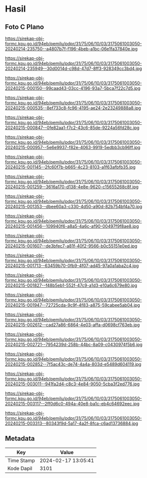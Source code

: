# Hasil

## Foto C Plano

https://sirekap-obj-formc.kpu.go.id/94eb/pemilu/pdpr/31/75/06/10/03/3175061003050-20240214-235750--a4807b7f-f196-4beb-a1bc-06e1fa37840e.jpg

https://sirekap-obj-formc.kpu.go.id/94eb/pemilu/pdpr/31/75/06/10/03/3175061003050-20240214-235949--30d0014d-c98d-47d7-8ff3-928349cc3bd4.jpg

https://sirekap-obj-formc.kpu.go.id/94eb/pemilu/pdpr/31/75/06/10/03/3175061003050-20240215-000150--99caad43-03cc-4196-93a7-5bca7f22c7d5.jpg

https://sirekap-obj-formc.kpu.go.id/94eb/pemilu/pdpr/31/75/06/10/03/3175061003050-20240215-000535--8ef733c8-fc96-4195-ae24-2e23249888a8.jpg

https://sirekap-obj-formc.kpu.go.id/94eb/pemilu/pdpr/31/75/06/10/03/3175061003050-20240215-000847--0fe82aa1-f7c2-43c6-85de-9224a56fd28c.jpg

https://sirekap-obj-formc.kpu.go.id/94eb/pemilu/pdpr/31/75/06/10/03/3175061003050-20240215-000957--5e6e9937-f82e-4063-9919-5edbb3cb96ff.jpg

https://sirekap-obj-formc.kpu.go.id/94eb/pemilu/pdpr/31/75/06/10/03/3175061003050-20240215-001145--2fc60f7b-b665-4c23-8103-a1f63afbfb35.jpg

https://sirekap-obj-formc.kpu.go.id/94eb/pemilu/pdpr/31/75/06/10/03/3175061003050-20240215-001259--3616a170-d138-4e8e-9620-c15655268c8f.jpg

https://sirekap-obj-formc.kpu.go.id/94eb/pemilu/pdpr/31/75/06/10/03/3175061003050-20240215-001353--dbee60a3-c330-4d50-a90d-82b754bf4a70.jpg

https://sirekap-obj-formc.kpu.go.id/94eb/pemilu/pdpr/31/75/06/10/03/3175061003050-20240215-001456--109940f6-a8a5-4a6c-af90-00497f9f8ae8.jpg

https://sirekap-obj-formc.kpu.go.id/94eb/pemilu/pdpr/31/75/06/10/03/3175061003050-20240215-001607--de3bfec7-a81f-40f2-9566-b0c55151e0ed.jpg

https://sirekap-obj-formc.kpu.go.id/94eb/pemilu/pdpr/31/75/06/10/03/3175061003050-20240215-001713--63459b70-0fb9-4f07-ad45-97a0a1aba2c4.jpg

https://sirekap-obj-formc.kpu.go.id/94eb/pemilu/pdpr/31/75/06/10/03/3175061003050-20240215-001827--f48b5eb1-552f-47c9-a1d3-e10a6c679e80.jpg

https://sirekap-obj-formc.kpu.go.id/94eb/pemilu/pdpr/31/75/06/10/03/3175061003050-20240215-001947--72725cda-9c9f-4f83-a875-59cabee5ab04.jpg

https://sirekap-obj-formc.kpu.go.id/94eb/pemilu/pdpr/31/75/06/10/03/3175061003050-20240215-002612--cad27a86-6864-4e03-affa-d0698cf763eb.jpg

https://sirekap-obj-formc.kpu.go.id/94eb/pemilu/pdpr/31/75/06/10/03/3175061003050-20240215-002721--7954239d-258b-44bc-8a09-c0430974f5b6.jpg

https://sirekap-obj-formc.kpu.go.id/94eb/pemilu/pdpr/31/75/06/10/03/3175061003050-20240215-002852--7f5ac43c-de74-4a4a-803d-e5489d604119.jpg

https://sirekap-obj-formc.kpu.go.id/94eb/pemilu/pdpr/31/75/06/10/03/3175061003050-20240215-003011--941fa2d4-c8c3-4e84-9050-5cba3f2ed776.jpg

https://sirekap-obj-formc.kpu.go.id/94eb/pemilu/pdpr/31/75/06/10/03/3175061003050-20240215-003117--2ff0d6c0-494a-40e8-ba1c-eb4c64692eec.jpg

https://sirekap-obj-formc.kpu.go.id/94eb/pemilu/pdpr/31/75/06/10/03/3175061003050-20240215-003313--80343f9d-5a17-4a2f-8fca-c6ad13736884.jpg


## Metadata

| Key        | Value               |
| ---------- | ------------------- |
| Time Stamp | 2024-02-17 13:05:41 |
| Kode Dapil | 3101                |



